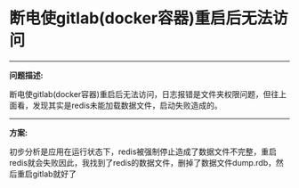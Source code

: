 # 断电使gitlab(docker容器)重启后无法访问

---

**问题描述:**

断电使gitlab(docker容器)重启后无法访问，日志报错是文件夹权限问题，但往上面看，发现其实是redis未能加载数据文件，启动失败造成的。

---
**方案:**

初步分析是应用在运行状态下，redis被强制停止造成了数据文件不完整，重启redis就会失败因此，我找到了redis的数据文件，删掉了数据文件dump.rdb，然后重启gitlab就好了

